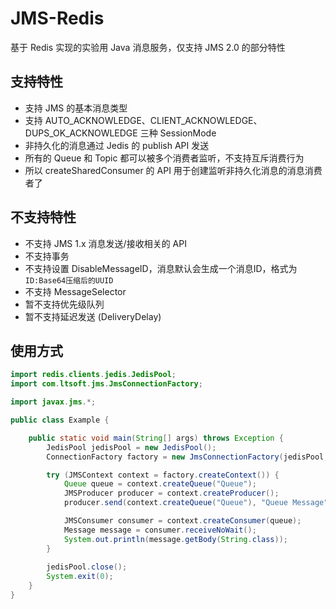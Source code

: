 # JMS-Redis
基于 Redis 实现的实验用 Java 消息服务，仅支持 JMS 2.0 的部分特性

## 支持特性

* 支持 JMS 的基本消息类型
* 支持 AUTO_ACKNOWLEDGE、CLIENT_ACKNOWLEDGE、DUPS_OK_ACKNOWLEDGE 三种 SessionMode
* 非持久化的消息通过 Jedis 的 publish API 发送
* 所有的 Queue 和 Topic 都可以被多个消费者监听，不支持互斥消费行为
* 所以 createSharedConsumer 的 API 用于创建监听非持久化消息的消息消费者了

## 不支持特性

* 不支持 JMS 1.x 消息发送/接收相关的 API
* 不支持事务
* 不支持设置 DisableMessageID，消息默认会生成一个消息ID，格式为`ID:Base64压缩后的UUID`
* 不支持 MessageSelector
* 暂不支持优先级队列
* 暂不支持延迟发送 (DeliveryDelay)

## 使用方式

```java
import redis.clients.jedis.JedisPool;
import com.ltsoft.jms.JmsConnectionFactory;

import javax.jms.*;

public class Example {

    public static void main(String[] args) throws Exception {
        JedisPool jedisPool = new JedisPool();
        ConnectionFactory factory = new JmsConnectionFactory(jedisPool, "ClientId");

        try (JMSContext context = factory.createContext()) {
            Queue queue = context.createQueue("Queue");
            JMSProducer producer = context.createProducer();
            producer.send(context.createQueue("Queue"), "Queue Message");

            JMSConsumer consumer = context.createConsumer(queue);
            Message message = consumer.receiveNoWait();
            System.out.println(message.getBody(String.class));
        }
        
        jedisPool.close();
        System.exit(0);
    }
}
```

